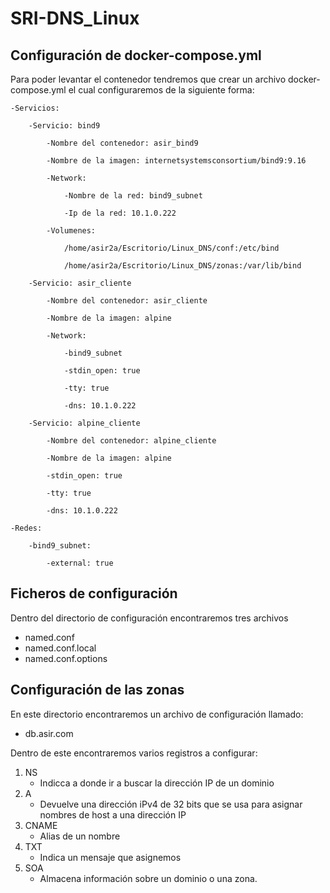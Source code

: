 # SRI-DNS_Linux

## Configuración de docker-compose.yml

Para poder levantar el contenedor tendremos que crear un archivo docker-compose.yml el cual configuraremos de la siguiente forma:

    -Servicios:

        -Servicio: bind9

            -Nombre del contenedor: asir_bind9

            -Nombre de la imagen: internetsystemsconsortium/bind9:9.16

            -Network:

                -Nombre de la red: bind9_subnet

                -Ip de la red: 10.1.0.222

            -Volumenes:

                /home/asir2a/Escritorio/Linux_DNS/conf:/etc/bind

                /home/asir2a/Escritorio/Linux_DNS/zonas:/var/lib/bind

        -Servicio: asir_cliente

            -Nombre del contenedor: asir_cliente

            -Nombre de la imagen: alpine

            -Network:

                -bind9_subnet

                -stdin_open: true

                -tty: true

                -dns: 10.1.0.222

        -Servicio: alpine_cliente

            -Nombre del contenedor: alpine_cliente

            -Nombre de la imagen: alpine

            -stdin_open: true

            -tty: true

            -dns: 10.1.0.222

    -Redes:

        -bind9_subnet:

            -external: true


## Ficheros de configuración

Dentro del directorio de configuración encontraremos tres archivos 

* named.conf
* named.conf.local
* named.conf.options

## Configuración de las zonas

En este directorio encontraremos un archivo de configuración llamado:

* db.asir.com

Dentro de este encontraremos varios registros a configurar:

1. NS
    - Indicca a donde ir a buscar la dirección IP de un dominio
2. A
    - Devuelve una dirección iPv4 de 32 bits que se usa para asignar nombres de host a una dirección IP
3. CNAME
    - Alias de un nombre
4. TXT
    - Indica un mensaje que asignemos 
5. SOA
    - Almacena información sobre un dominio o una zona.



















